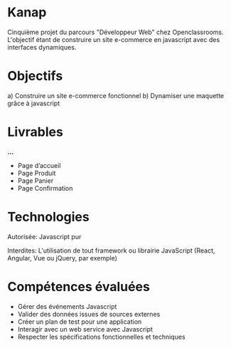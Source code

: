 # Kanap

Cinquième projet du parcours "Développeur Web" chez Openclassrooms. L'objectif étant de construire un site e-commerce en javascript avec des interfaces dynamiques.

# Objectifs
a) Construire un site e-commerce fonctionnel
b) Dynamiser une maquette grâce à javascript

# Livrables
<b>...</b>
- Page d’accueil
- Page Produit
- Page Panier
- Page Confirmation

# Technologies
Autorisée: Javascript pur

Interdites: L'utilisation de tout framework ou librairie JavaScript (React, Angular, Vue ou jQuery, par exemple)

# Compétences évaluées
- Gérer des événements Javascript
- Valider des données issues de sources externes
- Créer un plan de test pour une application
- Interagir avec un web service avec Javascript
- Respecter les spécifications fonctionnelles et techniques